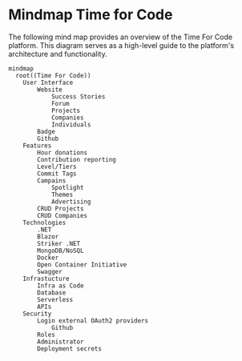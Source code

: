 # Mindmap Time for Code

The following mind map provides an overview of the Time For Code platform.
This diagram serves as a high-level guide to the platform's architecture
 and functionality.

```mermaid
mindmap
  root((Time For Code))
    User Interface
        Website
            Success Stories
            Forum
            Projects
            Companies
            Individuals
        Badge
        Github
    Features
        Hour donations
        Contribution reporting
        Level/Tiers
        Commit Tags
        Campains
            Spotlight
            Themes
            Advertising
        CRUD Projects
        CRUD Companies
    Technologies
        .NET
        Blazor
        Striker .NET
        MongoDB/NoSQL
        Docker
        Open Container Initiative
        Swagger
    Infrastucture
        Infra as Code
        Database
        Serverless
        APIs
    Security 
        Login external OAuth2 providers
            Github
        Roles
        Administrator
        Deployment secrets

```
